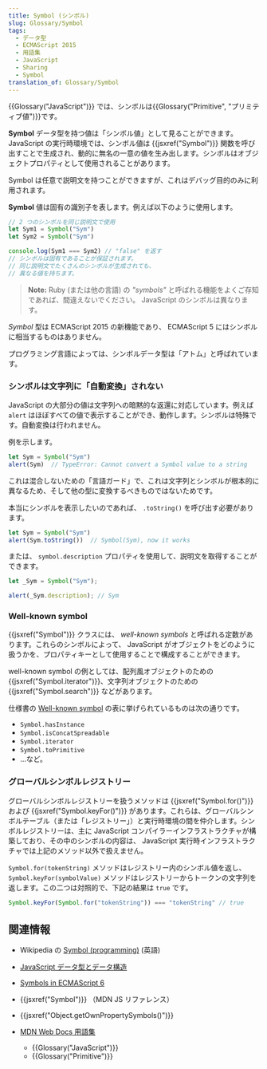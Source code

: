```yaml
---
title: Symbol (シンボル)
slug: Glossary/Symbol
tags:
  - データ型
  - ECMAScript 2015
  - 用語集
  - JavaScript
  - Sharing
  - Symbol
translation_of: Glossary/Symbol
---
```

{{Glossary("JavaScript")}} では、シンボルは{{Glossary("Primitive", "プリミティブ値")}}です。

**Symbol** データ型を持つ値は「シンボル値」として見ることができます。 JavaScript の実行時環境では、シンボル値は {{jsxref("Symbol")}} 関数を呼び出すことで生成され、動的に無名の一意の値を生み出します。シンボルはオブジェクトプロパティとして使用されることがあります。

Symbol は任意で説明文を持つことができますが、これはデバッグ目的のみに利用されます。

**Symbol** 値は固有の識別子を表します。例えば以下のように使用します。

```js
// 2 つのシンボルを同じ説明文で使用
let Sym1 = Symbol("Sym")
let Sym2 = Symbol("Sym")

console.log(Sym1 === Sym2) // "false" を返す
// シンボルは固有であることが保証されます。
// 同じ説明文でたくさんのシンボルが生成されても、
// 異なる値を持ちます。
```

> **Note:** Ruby (または他の言語) の _"symbols"_ と呼ばれる機能をよくご存知であれば、間違えないでください。 JavaScript のシンボルは異なります。

_Symbol_ 型は ECMAScript 2015 の新機能であり、 ECMAScript 5 にはシンボルに相当するものはありません。

プログラミング言語によっては、シンボルデータ型は「アトム」と呼ばれています。

### シンボルは文字列に「自動変換」されない

JavaScript の大部分の値は文字列への暗黙的な返還に対応しています。例えば `alert` はほぼすべての値で表示することができ、動作します。シンボルは特殊です。自動変換は行われません。

例を示します。

```js
let Sym = Symbol("Sym")
alert(Sym)  // TypeError: Cannot convert a Symbol value to a string
```

これは混合しないための「言語ガード」で、これは文字列とシンボルが根本的に異なるため、そして他の型に変換するべきものではないためです。

本当にシンボルを表示したいのであれば、 `.toString()` を呼び出す必要があります。

```js
let Sym = Symbol("Sym")
alert(Sym.toString())  // Symbol(Sym), now it works
```

または、 `symbol.description` プロパティを使用して、説明文を取得することができます。

```js
let _Sym = Symbol("Sym");

alert(_Sym.description); // Sym
```

### Well-known symbol

{{jsxref("Symbol")}} クラスには、 _well-known symbols_ と呼ばれる定数があります。これらのシンボルによって、 JavaScript がオブジェクトをどのように扱うかを、プロパティキーとして使用することで構成することができます。

well-known symbol の例としては、配列風オブジェクトのための {{jsxref("Symbol.iterator")}}、文字列オブジェクトのための {{jsxref("Symbol.search")}} などがあります。

仕様書の [Well-known symbol](https://tc39.github.io/ecma262/#sec-well-known-symbols) の表に挙げられているものは次の通りです。

- `Symbol.hasInstance`
- `Symbol.isConcatSpreadable`
- `Symbol.iterator`
- `Symbol.toPrimitive`
- …など。

### グローバルシンボルレジストリー

グローバルシンボルレジストリーを扱うメソッドは {{jsxref("Symbol.for()")}} および {{jsxref("Symbol.keyFor()")}} があります。これらは、グローバルシンボルテーブル（または「レジストリー」）と実行時環境の間を仲介します。シンボルレジストリーは、主に JavaScript コンパイラーインフラストラクチャが構築しており、その中のシンボルの内容は、 JavaScript 実行時インフラストラクチャでは上記のメソッド以外で扱えません。

`Symbol.for(tokenString)` メソッドはレジストリー内のシンボル値を返し、 `Symbol.keyFor(symbolValue)` メソッドはレジストリーからトークンの文字列を返します。この二つは対照的で、下記の結果は `true` です。

```js
Symbol.keyFor(Symbol.for("tokenString")) === "tokenString" // true
```

## 関連情報

- Wikipedia の [Symbol (programming)](https://en.wikipedia.org/wiki/Symbol_(programming)) (英語)
- [JavaScript データ型とデータ構造](/ja/docs/Web/JavaScript/Data_structures)
- [Symbols in ECMAScript 6](https://2ality.com/2014/12/es6-symbols.html)
- {{jsxref("Symbol")}} （MDN JS リファレンス）
- {{jsxref("Object.getOwnPropertySymbols()")}}
- [MDN Web Docs 用語集](/ja/docs/Glossary)

  - {{Glossary("JavaScript")}}
  - {{Glossary("Primitive")}}
